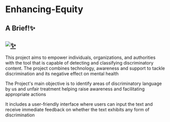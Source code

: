 # Enhancing-Equity

## A Brief!✨
## [![✨](https://img.youtube.com/vi/S5LBA0hNhWM/0.jpg)](https://www.youtube.com/watch?v=S5LBA0hNhWM)

This project aims to empower individuals, organizations, and authorities with the tool that is capable of detecting and classifying discriminatory content. The project combines technology, awareness and support to tackle discrimination and its negative effect on mental health

The Project's main objective is to identify areas of discriminatory language by us and unfair treatment helping raise awareness and facilitating appropriate actions

It includes a user-friendly interface where users can input the text and receive immediate feedback on whether the text exhibits any form of discrimination
